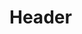 <!-- TITLE: Animate Amethyst Wand -->
<!-- SUBTITLE: Breathes magical life into an amethyst wand, allowing it to serve you and battle at your side for a time.  The wand is broken when the spell expires or your animated servant is defeated. -->

# Header